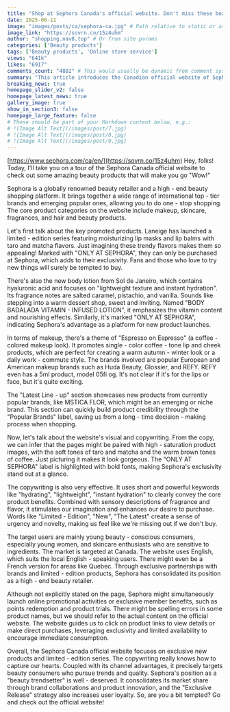 ```yaml
---
title: "Shop at Sephora Canada's official website. Don't miss these beauty must - haves!"
date: 2025-06-11
image: "images/posts/ca/sephora-ca.jpg" # Path relative to static or assets
image_link: "https://sovrn.co/15z4uhm"
author: "shopping.nav8.top" # Or from site params
categories: ['Beauty products']
tags: ['Beauty products', 'Online store service']
views: "641k"
likes: "6917"
comments_count: "4802" # This would usually be dynamic from comment system
summary: "This article introduces the Canadian official website of Sephora, which is a high - end beauty collection store offering various product categories such as makeup and skincare. It highlights key promotions including the limited - edition products of Laneige and new Sol body lotions. The official website boasts excellent visual design and compelling copywriting, capable of arousing consumers' purchasing desire. Its target users are young beauty enthusiasts, and it is positioned for the Canadian market. By implementing exclusive and limited - edition strategies, it solidifies its market position. Hurry and visit the official website!"
breaking_news: true   
homepage_slider_v2: false  
homepage_latest_news: true  
gallery_image: true  
show_in_section3: false
homepage_large_feature: false
# These should be part of your Markdown content below, e.g.:
# ![Image Alt Text](/images/post/7.jpg)
# ![Image Alt Text](/images/post/8.jpg)
# ![Image Alt Text](/images/post/9.jpg)
---
```

[https://www.sephora.com/ca/en/](https://sovrn.co/15z4uhm)
Hey, folks! Today, I'll take you on a tour of the Sephora Canada official website to check out some amazing beauty products that will make you go "Wow!"

Sephora is a globally renowned beauty retailer and a high - end beauty shopping platform. It brings together a wide range of international top - tier brands and emerging popular ones, allowing you to do one - stop shopping. The core product categories on the website include makeup, skincare, fragrances, and hair and beauty products.

Let's first talk about the key promoted products. Laneige has launched a limited - edition series featuring moisturizing lip masks and lip balms with taro and matcha flavors. Just imagining these trendy flavors makes them so appealing! Marked with "ONLY AT SEPHORA", they can only be purchased at Sephora, which adds to their exclusivity. Fans and those who love to try new things will surely be tempted to buy.

There's also the new body lotion from Sol de Janeiro, which contains hyaluronic acid and focuses on "lightweight texture and instant hydration". Its fragrance notes are salted caramel, pistachio, and vanilla. Sounds like stepping into a warm dessert shop, sweet and inviting. Named "BODY BADALADA VITAMIN - INFUSED LOTION", it emphasizes the vitamin content and nourishing effects. Similarly, it's marked "ONLY AT SEPHORA", indicating Sephora's advantage as a platform for new product launches.

In terms of makeup, there's a theme of "Espresso on Espresso" (a coffee - colored makeup look). It promotes single - color coffee - tone lip and cheek products, which are perfect for creating a warm autumn - winter look or a daily work - commute style. The brands involved are popular European and American makeup brands such as Huda Beauty, Glossier, and REFY. REFY even has a 5ml product, model 05fi og. It's not clear if it's for the lips or face, but it's quite exciting.

The "Latest Line - up" section showcases new products from currently popular brands, like MSTICA FLOR, which might be an emerging or niche brand. This section can quickly build product credibility through the "Popular Brands" label, saving us from a long - time decision - making process when shopping.

Now, let's talk about the website's visual and copywriting. From the copy, we can infer that the pages might be paired with high - saturation product images, with the soft tones of taro and matcha and the warm brown tones of coffee. Just picturing it makes it look gorgeous. The "ONLY AT SEPHORA" label is highlighted with bold fonts, making Sephora's exclusivity stand out at a glance.

The copywriting is also very effective. It uses short and powerful keywords like "hydrating", "lightweight", "instant hydration" to clearly convey the core product benefits. Combined with sensory descriptions of fragrance and flavor, it stimulates our imagination and enhances our desire to purchase. Words like "Limited - Edition", "New", "The Latest" create a sense of urgency and novelty, making us feel like we're missing out if we don't buy.

The target users are mainly young beauty - conscious consumers, especially young women, and skincare enthusiasts who are sensitive to ingredients. The market is targeted at Canada. The website uses English, which suits the local English - speaking users. There might even be a French version for areas like Quebec. Through exclusive partnerships with brands and limited - edition products, Sephora has consolidated its position as a high - end beauty retailer.

Although not explicitly stated on the page, Sephora might simultaneously launch online promotional activities or exclusive member benefits, such as points redemption and product trials. There might be spelling errors in some product names, but we should refer to the actual content on the official website. The website guides us to click on product links to view details or make direct purchases, leveraging exclusivity and limited availability to encourage immediate consumption.

Overall, the Sephora Canada official website focuses on exclusive new products and limited - edition series. The copywriting really knows how to capture our hearts. Coupled with its channel advantages, it precisely targets beauty consumers who pursue trends and quality. Sephora's position as a "beauty trendsetter" is well - deserved. It consolidates its market share through brand collaborations and product innovation, and the "Exclusive Release" strategy also increases user loyalty. So, are you a bit tempted? Go and check out the official website! 
